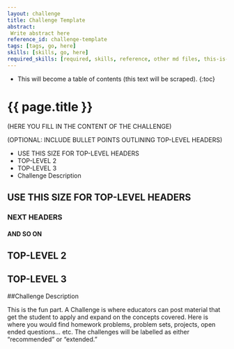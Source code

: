 ```yaml
---
layout: challenge
title: Challenge Template
abstract:
 Write abstract here
reference_id: challenge-template
tags: [tags, go, here]
skills: [skills, go, here]
required_skills: [required, skills, reference, other md files, this-is-an-example]
---
```




* This will become a table of contents (this text will be scraped).
{:toc}

# {{ page.title }}

(HERE YOU FILL IN THE CONTENT OF THE CHALLENGE)

(OPTIONAL: INCLUDE BULLET POINTS OUTLINING TOP-LEVEL HEADERS)

* USE THIS SIZE FOR TOP-LEVEL HEADERS
* TOP-LEVEL 2
* TOP-LEVEL 3
* Challenge Description

## USE THIS SIZE FOR TOP-LEVEL HEADERS

### NEXT HEADERS

#### AND SO ON

## TOP-LEVEL 2

## TOP-LEVEL 3

##Challenge Description

This is the fun part.  A Challenge is where educators can post material that get the student to apply and expand on the concepts covered.  Here is where you would find homework problems, problem sets, projects, open ended questions… etc.  The challenges will be labelled as either “recommended” or “extended.”
